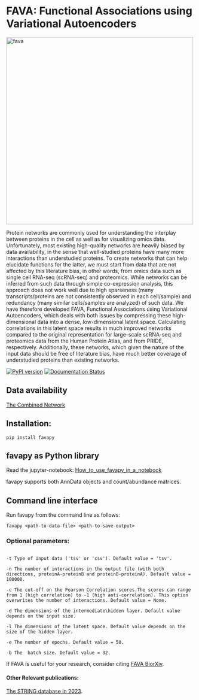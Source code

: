 # FAVA: Functional Associations using Variational Autoencoders
<!-- ![Fava](https://user-images.githubusercontent.com/81096946/177743627-2e6a7447-3fc1-48a8-a6bb-003a3ace223a.png) -->
<img src="https://user-images.githubusercontent.com/81096946/177743627-2e6a7447-3fc1-48a8-a6bb-003a3ace223a.png" alt="fava" width="500"/>

Protein networks are commonly used for understanding the interplay between proteins in the cell as well as for visualizing omics data. Unfortunately, most existing high-quality networks are heavily biased by data availability, in the sense that well-studied proteins have many more interactions than understudied proteins. To create networks that can help elucidate functions for the latter, we must start from data that are not affected by this literature bias, in other words, from omics data such as single cell RNA-seq (scRNA-seq) and proteomics. While networks can be inferred from such data through simple co-expression analysis, this approach does not work well due to high sparseness (many transcripts/proteins are not consistently observed in each cell/sample) and redundancy (many similar cells/samples are analyzed) of such data. We have therefore developed FAVA, Functional Associations using Variational Autoencoders, which deals with both issues by compressing these high-dimensional data into a dense, low-dimensional latent space. Calculating correlations in this latent space results in much improved networks compared to the original representation for large-scale scRNA-seq and proteomics data from the Human Protein Atlas, and from PRIDE, respectively. Additionally, these networks, which given the nature of the input data should be free of literature bias, have much better coverage of understudied proteins than existing networks.

[![PyPI version](https://badge.fury.io/py/favapy.svg)](https://badge.fury.io/py/favapy)
[![Documentation Status](https://readthedocs.org/projects/fava/badge/?version=latest)](https://fava.readthedocs.io/en/latest/?badge=latest)

## Data availability
[The Combined Network](https://doi.org/10.5281/zenodo.6803472)

## Installation:
```
pip install favapy
```

## favapy as Python library
Read the jupyter-notebook: [How_to_use_favapy_in_a_notebook](https://github.com/mikelkou/fava/blob/main/How_to_use_favapy_in_a_notebook.ipynb)

favapy supports both AnnData objects and count/abundance matrices.


## Command line interface
Run favapy from the command line as follows:
```
favapy <path-to-data-file> <path-to-save-output>
```

### Optional parameters:
```

-t Type of input data ('tsv' or 'csv'). Default value = 'tsv'.

-n The number of interactions in the output file (with both directions, proteinA-proteinB and proteinB-proteinA). Default value = 100000.

-c The cut-off on the Pearson Correlation scores.The scores can range from 1 (high correlation) to -1 (high anti-correlation). This option overwrites the number of interactions. Default value = None.

-d The dimensions of the intermediate\hidden layer. Default value depends on the input size.

-l The dimensions of the latent space. Default value depends on the size of the hidden layer.

-e The number of epochs. Default value = 50.

-b The  batch size. Default value = 32.

```

If FAVA is useful for your research, consider citing [FAVA BiorXiv](https://doi.org/10.1101/2022.07.06.499022).

#### Other Relevant publications:
[The STRING database in 2023](https://doi.org/10.1093/nar/gkac1000).
